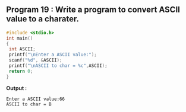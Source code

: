 ## Program 19 : Write a program to convert ASCII value to a charater.
```c
#include <stdio.h>
int main() 
{
 int ASCII;
 printf("\nEnter a ASCII value:");
 scanf("%d", &ASCII);
 printf("\nASCII to char = %c",ASCII);
 return 0;
}
```
**Output :**
```
Enter a ASCII value:66
ASCII to char = B
